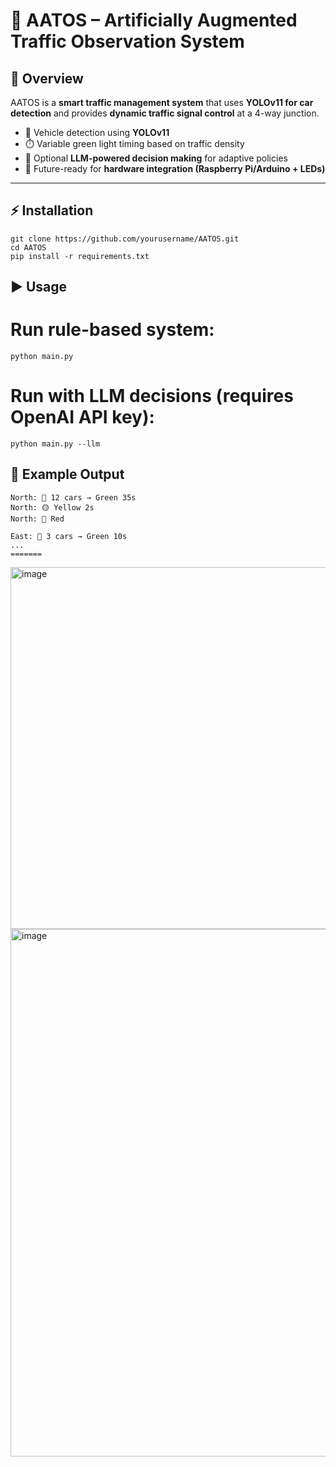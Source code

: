 
# 🚦 AATOS – Artificially Augmented Traffic Observation System

## 📌 Overview
AATOS is a **smart traffic management system** that uses **YOLOv11 for car detection** and provides **dynamic traffic signal control** at a 4-way junction.

- 🚗 Vehicle detection using **YOLOv11**
- ⏱️ Variable green light timing based on traffic density
- 🤖 Optional **LLM-powered decision making** for adaptive policies
- 🔧 Future-ready for **hardware integration (Raspberry Pi/Arduino + LEDs)**

---


## ⚡ Installation
```
git clone https://github.com/yourusername/AATOS.git
cd AATOS
pip install -r requirements.txt
```

## ▶️ Usage
# Run rule-based system:
```
python main.py
```

# Run with LLM decisions (requires OpenAI API key):
```
python main.py --llm
```


## 🚀 Example Output
```
North: 🚗 12 cars → Green 35s
North: 🟡 Yellow 2s
North: 🔴 Red

East: 🚗 3 cars → Green 10s
...
=======
```
<img width="1902" height="579" alt="image" src="https://github.com/user-attachments/assets/4bd9ed94-e766-423f-a46e-60b2b50db23e" />

<img width="1900" height="844" alt="image" src="https://github.com/user-attachments/assets/b05d89e4-9848-43a2-87c0-ca9131d38ba9" />



